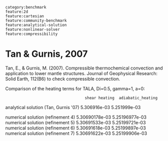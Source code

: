 ```{tags}
category:benchmark
feature:2d
feature:cartesian
feature:community-benchmark
feature:analytical-solution
feature:nonlinear-solver
feature:compressibility
```

# Tan & Gurnis, 2007
Tan, E., & Gurnis, M. (2007). Compressible thermochemical convection
and application to lower mantle structures. Journal of Geophysical
Research: Solid Earth, 112(B6) to check compressible convection.

Comparison of the heating terms for TALA, Di=0.5, gamma=1, a=0:

                                       shear heating  adiabatic_heating

analytical solution (Tan, Gurnis '07)  5.306916e-03   5.251999e-03

numerical solution (refinement 4)      5.30690178e-03 5.25196977e-03
numerical solution (refinement 5)      5.30691533e-03 5.25199721e-03
numerical solution (refinement 6)      5.30691618e-03 5.25199897e-03
numerical solution (refinement 7)      5.30691622e-03 5.25199906e-03
